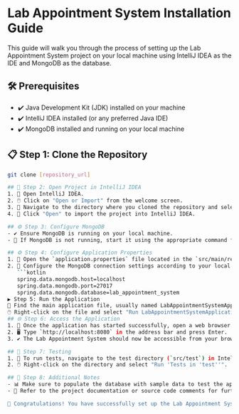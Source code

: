 # Lab Appointment System Installation Guide

This guide will walk you through the process of setting up the Lab Appointment System project on your local machine using IntelliJ IDEA as the IDE and MongoDB as the database.
## 🛠️ Prerequisites
- ✔️ Java Development Kit (JDK) installed on your machine
- ✔️ IntelliJ IDEA installed (or any preferred Java IDE)
- ✔️ MongoDB installed and running on your local machine

## 📋 Step 1: Clone the Repository
```bash
git clone [repository_url]

## 📂 Step 2: Open Project in IntelliJ IDEA
1. 🚀 Open IntelliJ IDEA.
2. 🖱️ Click on "Open or Import" from the welcome screen.
3. 📁 Navigate to the directory where you cloned the repository and select it.
4. 📂 Click "Open" to import the project into IntelliJ IDEA.

## ⚙️ Step 3: Configure MongoDB
- ✔️ Ensure MongoDB is running on your local machine.
- 🔄 If MongoDB is not running, start it using the appropriate command for your operating system.

## ⚙️ Step 4: Configure Application Properties
1. 📝 Open the `application.properties` file located in the `src/main/resources` directory.
2. 🔧 Configure the MongoDB connection settings according to your local setup. Example:
   ```kotlin
   spring.data.mongodb.host=localhost
   spring.data.mongodb.port=27017
   spring.data.mongodb.database=lab_appointment_system
▶️ Step 5: Run the Application
🔄 Find the main application file, usually named LabAppointmentSystemApplication.java.
🖱️ Right-click on the file and select "Run LabAppointmentSystemApplication".
## 🌐 Step 6: Access the Application
1. 🚀 Once the application has started successfully, open a web browser.
2. 🖥️ Type `http://localhost:8080` in the address bar and press Enter.
3. ✔️ The Lab Appointment System should now be accessible from your browser.

## 🧪 Step 7: Testing
1. 🔄 To run tests, navigate to the test directory (`src/test`) in IntelliJ IDEA.
2. 🖱️ Right-click on the directory and select "Run 'Tests in 'test''".

## 📝 Step 8: Additional Notes
- 📊 Make sure to populate the database with sample data to test the application thoroughly.
- 📖 Refer to the project documentation or source code comments for further customization and understanding of the system's functionalities.

🎉 Congratulations! You have successfully set up the Lab Appointment System project on your local machine. If you encounter any issues during the setup process, refer to the project documentation or seek assistance from the project contributors.
